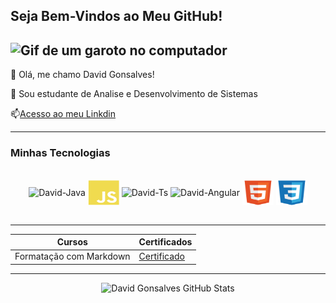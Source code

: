 ## Seja Bem-Vindos ao Meu GitHub!

![Gif de um garoto no computador](https://i.gifer.com/9Wmb.gif)
--------

🤖 Olá, me chamo David Gonsalves!

💬 Sou estudante de Analise e Desenvolvimento de Sistemas

📫[Acesso ao meu Linkdin](https://www.linkedin.com/in/david-gonsalves-33a588206/)

------

### Minhas Tecnologias

<div align="center">
<div style="display: inline_block"><br>
<img align="center" alt="David-Java" height="40" width="50" src="https://cdn.jsdelivr.net/gh/devicons/devicon/icons/java/java-original.svg">
<img align="center" alt="David-Js" height="40" width="50" src="https://raw.githubusercontent.com/devicons/devicon/master/icons/javascript/javascript-plain.svg">
<img align="center" alt="David-Ts" height="40" width="50" src="https://cdn.jsdelivr.net/gh/devicons/devicon@latest/icons/threedsmax/threedsmax-original.svg">
<img align="center" alt="David-Angular" height="40" width="50" src="https://cdn.jsdelivr.net/gh/devicons/devicon/icons/angularjs/angularjs-original.svg">
<img align="center" alt="David-HTML" height="40" width="50" src="https://raw.githubusercontent.com/devicons/devicon/master/icons/html5/html5-original.svg">
<img align="center" alt="David-CSS" height="40" width="50" src="https://raw.githubusercontent.com/devicons/devicon/master/icons/css3/css3-original.svg">

</div>

<br>

---------------

| Cursos | Certificados
|--------|-------------
| Formatação com Markdown | [Certificado](https://hermes.dio.me/certificates/RL1YWKXM.pdf)  

---------

![David Gonsalves GitHub Stats](https://github-readme-stats.vercel.app/api?username=Blaykdev&theme=algolia&show_icons=true&hide_border=true&count_private=true)

 

<!--
**Blaykdev/Blaykdev** is a ✨ _special_ ✨ repository because its `README.md` (this file) appears on your GitHub profile.

Here are some ideas to get you started:

- 🔭 I’m currently working on ...
- 🌱 I’m currently learning ...
- 👯 I’m looking to collaborate on ...
- 🤔 I’m looking for help with ...
- 💬 Ask me about ...
- 📫 How to reach me: ...
- 😄 Pronouns: ...
- ⚡ Fun fact: ...
-->


[def]: ./images/arquitetura-taipei.jpg